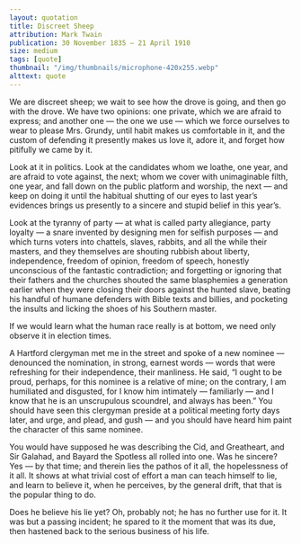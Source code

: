 ```yaml
---
layout: quotation
title: Discreet Sheep
attribution: Mark Twain
publication: 30 November 1835 – 21 April 1910
size: medium
tags: [quote]
thumbnail: "/img/thumbnails/microphone-420x255.webp"
alttext: quote
---
```


<p>We are discreet sheep; we wait to see how the drove is going, and then go with the drove. We have two opinions: one private, 
which we are afraid to express; and another one — the one we use — which we force ourselves to wear to please Mrs. Grundy, until 
habit makes us comfortable in it, and the custom of defending it presently makes us love it, adore it, and forget how pitifully 
we came by it.</p>

<p>Look at it in politics. Look at the candidates whom we loathe, one year, and are afraid to vote against, the next; whom we cover 
with unimaginable filth, one year, and fall down on the public platform and worship, the next — and keep on doing it until the 
habitual shutting of our eyes to last year’s evidences brings us presently to a sincere and stupid belief in this year’s.</p>

<p>Look at the tyranny of party — at what is called party allegiance, party loyalty — a snare invented by designing men for selfish 
purposes — and which turns voters into chattels, slaves, rabbits, and all the while their masters, and they themselves are shouting 
rubbish about liberty, independence, freedom of opinion, freedom of speech, honestly unconscious of the fantastic contradiction; and 
forgetting or ignoring that their fathers and the churches shouted the same blasphemies a generation earlier when they were closing 
their doors against the hunted slave, beating his handful of humane defenders with Bible texts and billies, and pocketing the insults 
and licking the shoes of his Southern master.</p>

<p>If we would learn what the human race really is at bottom, we need only observe it in election times.</p>

<p>A Hartford clergyman met me in the street and spoke of a new nominee — denounced the nomination, in strong, earnest words — words 
that were refreshing for their independence, their manliness. He said, “I ought to be proud, perhaps, for this nominee is a relative 
of mine; on the contrary, I am humiliated and disgusted, for I know him intimately — familiarly — and I know that he is an unscrupulous 
scoundrel, and always has been.” You should have seen this clergyman preside at a political meeting forty days later, and urge, and 
plead, and gush — and you should have heard him paint the character of this same nominee.</p>

<p>You would have supposed he was describing the Cid, and Greatheart, and Sir Galahad, and Bayard the Spotless all rolled into one. Was 
he sincere? Yes — by that time; and therein lies the pathos of it all, the hopelessness of it all. It shows at what trivial cost of effort a 
man can teach himself to lie, and learn to believe it, when he perceives, by the general drift, that that is the popular thing to do.</p>

<p>Does he believe his lie yet? Oh, probably not; he has no further use for it. It was but a passing incident; he spared to it the moment 
that was its due, then hastened back to the serious business of his life.</p>
